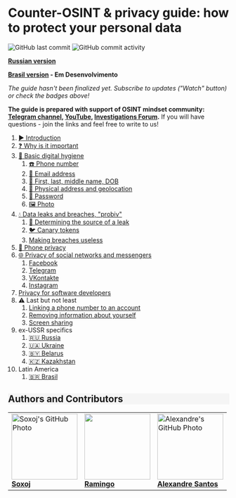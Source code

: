# Counter-OSINT & privacy guide: how to protect your personal data

![GitHub last commit](https://img.shields.io/github/last-commit/soxoj/counter-osint-guide-en?label=Last%20update)
![GitHub commit activity](https://img.shields.io/github/commit-activity/m/soxoj/counter-osint-guide-en?color=yellow&label=Update%20frequency)

**[Russian version](https://github.com/soxoj/counter-osint-guide-ru)**

**[Brasil version](https://github.com/alexandresantosal91/counter-osint-guide-pt-br) - Em Desenvolvimento**

*The guide hasn't been finalized yet. Subscribe to updates ("Watch" button) or check the badges above!*

**The guide is prepared with support of OSINT mindset community: [Telegram channel](https://t.me/osint_mindset), [YouTube](https://www.youtube.com/@osint_mindset), [Investigations Forum](https://t.me/+GMxoDCvLO0k0MWRi).**
If you will have questions - join the links and feel free to write to us!

 1. [▶️ Introduction](./pages/intro.md)
 1. [❓ Why is it important](./pages/importance.md)
 1. [🛁 Basic digital hygiene](./pages/hygiene.md)
     1. [☎️ Phone number](./pages/phone.md)
     1. [📧 Email address](./pages/email.md)
     1. [📛 First, last, middle name, DOB](./pages/fio-birthday.md)
     1. [📍 Physical address and geolocation](./pages/location.md)
     1. [🔑 Password](./pages/password.md)
     1. [🖼️ Photo](./pages/photo.md)
 1. [💧 Data leaks and breaches, "probiv"](./pages/breaches.md)
     1. [🔎 Determining the source of a leak](./pages/breach-detection.md)
     1. [🐦 Canary tokens](./pages/canary-tokens.md)
     1. [Making breaches useless](./pages/making-breaches-useless.md)
 1. [📱 Phone privacy](./pages/mobile-apps-privacy.md)
 1. [🌐 Privacy of social networks and messengers](./pages/platforms.md)
     1. [Facebook](./pages/facebook.md)
     1. [Telegram](./pages/telegram.md)
     1. [VKontakte](./pages/vkontakte.md)
     1. [Instagram](./pages/instagram.md)
 1. [Privacy for software developers](./pages/development.md)
 1. ⚠️ Last but not least
     1. [Linking a phone number to an account](./pages/2fa.md)
     1. [Removing information about yourself](./pages/deleteme.md)
     1. [Screen sharing](./pages/screen-sharing.md)
 1. ex-USSR specifics
     1. [🇷🇺 Russia](./pages/russia.md)
     1. [🇺🇦 Ukraine](./pages/ukraine.md)
     1. [🇧🇾 Belarus](./pages/belarus.md)
     1. [🇰🇿 Kazakhstan](./pages/kazakhstan.md)
 1. Latin America
     1. [🇧🇷 Brasil](https://github.com/alexandresantosal91/counter-osint-guide-pt-br)

<h2 style="background-color: #F5F5F5;">Authors and Contributors</h2>

<table>
  <tr>
    <td>
      <a href="https://github.com/soxoj">
        <img src="https://avatars.githubusercontent.com/u/31013580?v=4" alt="Soxoj's GitHub Photo" width="150px"/>
        <br><b>Soxoj</b>
      </a>
    </td>
    <td>
      <a href="https://github.com/SOsintOps">
        <img src="https://avatars.githubusercontent.com/u/28706121?v=4" alt "Ramingo's GitHub Photo" width="150px"/>
        <br><b>Ramingo</b>
      </a>
    </td>
    <td>
      <a href="https://github.com/alexandresantosal91">
        <img src="https://avatars.githubusercontent.com/u/122564125?s=400&u=89b5e90a309d06830dcac867a6a5a8e2940ff693&v=4" alt="Alexandre's GitHub Photo" width="150px"/>
        <br><b>Alexandre Santos</b>
      </a>
    </td>
  </tr>
</table>
